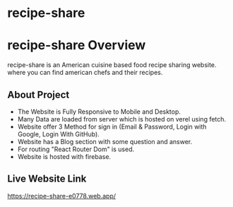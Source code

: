 # recipe-share



# recipe-share Overview

recipe-share is an American cuisine based food recipe sharing website. where you can find american chefs and their recipes.

## About Project

* The Website is Fully Responsive to Mobile and Desktop.
* Many Data are loaded from server which is hosted on verel using fetch.
* Website offer 3 Method for sign in (Email & Password, Login with Google, Login With GitHub).
* Website has a Blog section with some question and answer.
* For routing "React Router Dom" is used.
* Website is hosted with firebase.

## Live Website Link
https://recipe-share-e0778.web.app/
